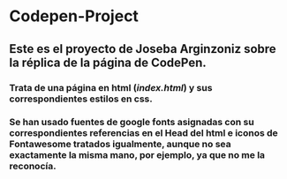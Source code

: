 # Codepen-Project

##  Este es el proyecto de Joseba Arginzoniz sobre la réplica de la página de CodePen.
### Trata de una página en html (_**index.html**_) y sus correspondientes estilos en css.
### Se han usado fuentes de google fonts asignadas con su correspondientes referencias en el Head del html e iconos de Fontawesome tratados igualmente, aunque no sea exactamente la misma mano, por ejemplo, ya que no me la reconocía.
